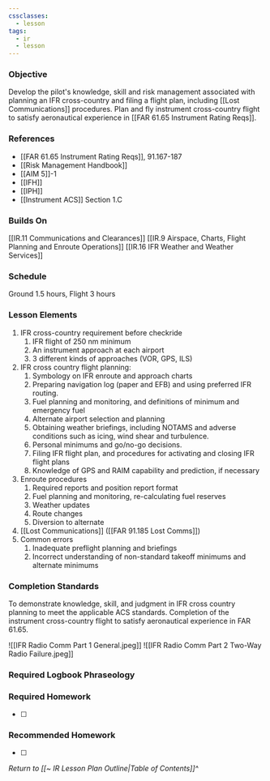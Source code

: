 ```yaml
---
cssclasses:
  - lesson
tags:
  - ir
  - lesson
---
```

### Objective
Develop the pilot's knowledge, skill and risk management associated with planning an IFR cross-country and filing a flight plan, including [[Lost Communications]] procedures. Plan and fly instrument cross-country flight to satisfy aeronautical experience in [[FAR 61.65 Instrument Rating Reqs]].

### References
- [[FAR 61.65 Instrument Rating Reqs]], 91.167-187
- [[Risk Management Handbook]]
- [[AIM 5]]-1
- [[IFH]]
- [[IPH]] 
- [[Instrument ACS]] Section 1.C

### Builds On
[[IR.11 Communications and Clearances]]
[[IR.9 Airspace, Charts, Flight Planning and Enroute Operations]]
[[IR.16 IFR Weather and Weather Services]]

### Schedule
Ground 1.5 hours, Flight 3 hours 

### Lesson Elements
1. IFR cross-country requirement before checkride 
	1. IFR flight of 250 nm minimum 
	2. An instrument approach at each airport 
	3. 3 different kinds of approaches (VOR, GPS, ILS) 
2. IFR cross country flight planning: 
	1. Symbology on IFR enroute and approach charts 
	2. Preparing navigation log (paper and EFB) and using preferred IFR routing. 
	3. Fuel planning and monitoring, and definitions of minimum and emergency fuel 
	4. Alternate airport selection and planning 
	5. Obtaining weather briefings, including NOTAMS and adverse conditions such as icing, wind shear and turbulence. 
	6. Personal minimums and go/no-go decisions. 
	7. Filing IFR flight plan, and procedures for activating and closing IFR flight plans
	8. Knowledge of GPS and RAIM capability and prediction, if necessary
3. Enroute procedures
	1. Required reports and position report format 
	2. Fuel planning and monitoring, re-calculating fuel reserves 
	3. Weather updates 
	4. Route changes 
	5. Diversion to alternate 
4. [[Lost Communications]] ([[FAR 91.185 Lost Comms]])
5. Common errors 
	1. Inadequate preflight planning and briefings 
	2. Incorrect understanding of non-standard takeoff minimums and alternate minimums

### Completion Standards
To demonstrate knowledge, skill, and judgment in IFR cross country planning to meet the applicable ACS standards. Completion of the instrument cross-country flight to satisfy aeronautical experience in FAR 61.65.

![[IFR Radio Comm Part 1 General.jpeg]]
![[IFR Radio Comm Part 2 Two-Way Radio Failure.jpeg]]

### Required Logbook Phraseology

### Required Homework
- [ ] 

### Recommended Homework
- [ ] 

*Return to [[~ IR Lesson Plan Outline|Table of Contents]]^*